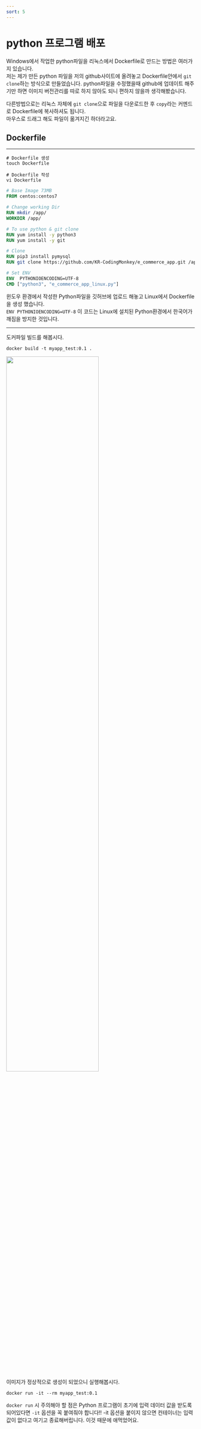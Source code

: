 ```yaml
---
sort: 5 
---
```


# python 프로그램 배포

Windows에서 작업한 python파일을 리눅스에서 Dockerfile로 만드는 방법은 여러가지 있습니다.<br/>
저는 제가 만든 python 파일을 저의 github사이트에 올려놓고 Dockerfile안에서 `git clone`하는 방식으로 만들었습니다.
python파일을 수정했을때 github에 업데이트 해주기만 하면 이미지 버전관리를 따로 하지 않아도 되니 편하지 않을까 생각해봤습니다.<br/>

다른방법으로는 리눅스 자체에 `git clone`으로 파일을 다운로드한 후 `copy`라는 커멘드로 Dockerfile에 복사하셔도 됩니다.<br/>마우스로 드래그 해도 파일이 옮겨지긴 하더라고요.


## Dockerfile
---

```linux
# Dockerfile 생성
touch Dockerfile

# Dockerfile 작성
vi Dockerfile
```

```Dockerfile
# Base Image 73MB
FROM centos:centos7

# Change working Dir
RUN mkdir /app/
WORKDIR /app/

# To use python & git clone
RUN yum install -y python3
RUN yum install -y git

# Clone
RUN pip3 install pymysql
RUN git clone https://github.com/KR-CodingMonkey/e_commerce_app.git /app/

# Set ENV
ENV  PYTHONIOENCODING=UTF-8
CMD ["python3", "e_commerce_app_linux.py"]
```

윈도우 환경에서 작성한 Python파일을 깃허브에 업로드 해놓고 Linux에서 Dockerfile을 생성 했습니다.<br/>
`ENV PYTHONIOENCODING=UTF-8` 이 코드는 Linux에 설치된 Python환경에서 한국어가 깨짐을 방지한 것입니다.

---

도커파일 빌드를 해봅시다.
```
docker build -t myapp_test:0.1 .
```

<img src="https://user-images.githubusercontent.com/76420201/104558559-59f88e00-5686-11eb-8051-e8de728c7673.GIF" width="70%"><br/>
이미지가 정상적으로 생성이 되었으니 실행해봅시다. 

```
docker run -it --rm myapp_test:0.1
```

`docker run` 시 주의해야 할 점은 Python 프로그램이 초기에 입력 데이터 값을 받도록 되어있다면 `-it` 옵션을 꼭 붙여줘야 합니다!! -it 옵션을 붙이지 않으면 컨테이너는 입력값이 없다고 여기고 종료해버립니다. 이것 때문에 애먹었어요.

